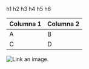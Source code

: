 h1
h2
h3
h4
h5
h6

|Columna 1|Columna 2|
|--------|--------|
|    A    |    B    |
|    C    |    D    |

![Link an image.](Markdown-mark.png)
